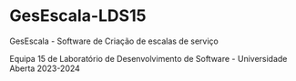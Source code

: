 # GesEscala-LDS15
 GesEscala - Software de Criação de escalas de serviço

Equipa 15 de Laboratório de Desenvolvimento de Software - Universidade Aberta 2023-2024
